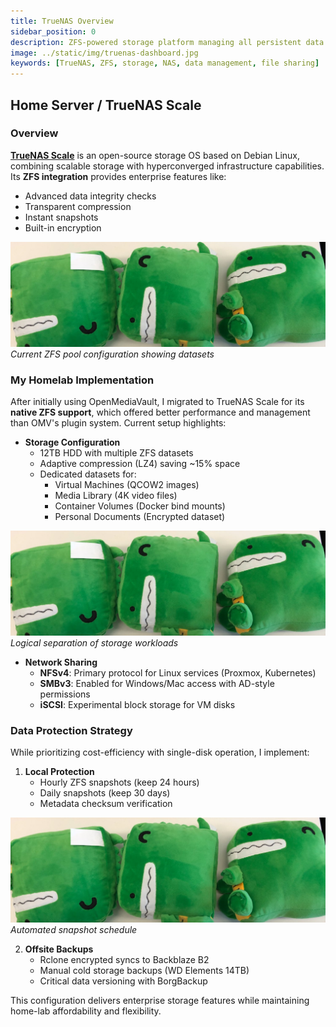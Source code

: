 ```yaml
---
title: TrueNAS Overview
sidebar_position: 0
description: ZFS-powered storage platform managing all persistent data in the home lab
image: ../static/img/truenas-dashboard.jpg
keywords: [TrueNAS, ZFS, storage, NAS, data management, file sharing]
---
```

## Home Server / TrueNAS Scale

### Overview
[**TrueNAS Scale**](https://www.truenas.com/truenas-scale/) is an open-source storage OS based on Debian Linux, combining scalable storage with hyperconverged infrastructure capabilities. Its **ZFS integration** provides enterprise features like:
- Advanced data integrity checks
- Transparent compression
- Instant snapshots
- Built-in encryption

![TrueNAS ZFS Pool Structure](./attachments/truenas-zfs-pool.png)
*Current ZFS pool configuration showing datasets*

### My Homelab Implementation
After initially using OpenMediaVault, I migrated to TrueNAS Scale for its **native ZFS support**, which offered better performance and management than OMV's plugin system. Current setup highlights:

- **Storage Configuration**
  - 12TB HDD with multiple ZFS datasets
  - Adaptive compression (LZ4) saving ~15% space
  - Dedicated datasets for:
    - Virtual Machines (QCOW2 images)
    - Media Library (4K video files)
    - Container Volumes (Docker bind mounts)
    - Personal Documents (Encrypted dataset)

![Dataset Structure Screenshot](./attachments/truenas-datasets.png)
*Logical separation of storage workloads*

- **Network Sharing**
  - **NFSv4**: Primary protocol for Linux services (Proxmox, Kubernetes)
  - **SMBv3**: Enabled for Windows/Mac access with AD-style permissions
  - **iSCSI**: Experimental block storage for VM disks

### Data Protection Strategy
While prioritizing cost-efficiency with single-disk operation, I implement:

1. **Local Protection**
   - Hourly ZFS snapshots (keep 24 hours)
   - Daily snapshots (keep 30 days)
   - Metadata checksum verification

![Snapshot Management](./attachments/truenas-snapshots.png)
*Automated snapshot schedule*

2. **Offsite Backups**
   - Rclone encrypted syncs to Backblaze B2
   - Manual cold storage backups (WD Elements 14TB)
   - Critical data versioning with BorgBackup

This configuration delivers enterprise storage features while maintaining home-lab affordability and flexibility.